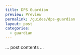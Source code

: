 ```yaml
---
title: DPS Guardian
preview: Preview
permalink: /guides/dps-guardian
layout: post
categories:
  - guardian
---
```


… post contents …